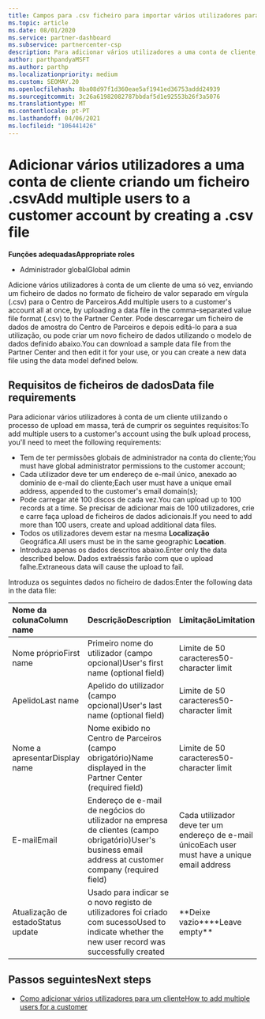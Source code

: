 ```yaml
---
title: Campos para .csv ficheiro para importar vários utilizadores para uma conta de cliente
ms.topic: article
ms.date: 08/01/2020
ms.service: partner-dashboard
ms.subservice: partnercenter-csp
description: Para adicionar vários utilizadores a uma conta de cliente, crie um ficheiro de valor separado em vírgula (.csv) com campos apropriados.
author: parthpandyaMSFT
ms.author: parthp
ms.localizationpriority: medium
ms.custom: SEOMAY.20
ms.openlocfilehash: 8ba08d97f1d360eae5af1941ed36753addd24939
ms.sourcegitcommit: 3c26a61982082787bbdaf5d1e92553b26f3a5076
ms.translationtype: MT
ms.contentlocale: pt-PT
ms.lasthandoff: 04/06/2021
ms.locfileid: "106441426"
---
```

# <a name="add-multiple-users-to-a-customer-account-by-creating-a-csv-file"></a><span data-ttu-id="445a1-103">Adicionar vários utilizadores a uma conta de cliente criando um ficheiro .csv</span><span class="sxs-lookup"><span data-stu-id="445a1-103">Add multiple users to a customer account by creating a .csv file</span></span>

<span data-ttu-id="445a1-104">**Funções adequadas**</span><span class="sxs-lookup"><span data-stu-id="445a1-104">**Appropriate roles**</span></span>

- <span data-ttu-id="445a1-105">Administrador global</span><span class="sxs-lookup"><span data-stu-id="445a1-105">Global admin</span></span>

<span data-ttu-id="445a1-106">Adicione vários utilizadores à conta de um cliente de uma só vez, enviando um ficheiro de dados no formato de ficheiro de valor separado em vírgula (.csv) para o Centro de Parceiros.</span><span class="sxs-lookup"><span data-stu-id="445a1-106">Add multiple users to a customer's account all at once, by uploading a data file in the comma-separated value file format (.csv) to the Partner Center.</span></span> <span data-ttu-id="445a1-107">Pode descarregar um ficheiro de dados de amostra do Centro de Parceiros e depois editá-lo para a sua utilização, ou pode criar um novo ficheiro de dados utilizando o modelo de dados definido abaixo.</span><span class="sxs-lookup"><span data-stu-id="445a1-107">You can download a sample data file from the Partner Center and then edit it for your use, or you can create a new data file using the data model defined below.</span></span>

## <a name="data-file-requirements"></a><a href="" id="creatingtheimportcsvfile"></a><span data-ttu-id="445a1-108">Requisitos de ficheiros de dados</span><span class="sxs-lookup"><span data-stu-id="445a1-108">Data file requirements</span></span>

<span data-ttu-id="445a1-109">Para adicionar vários utilizadores à conta de um cliente utilizando o processo de upload em massa, terá de cumprir os seguintes requisitos:</span><span class="sxs-lookup"><span data-stu-id="445a1-109">To add multiple users to a customer's account using the bulk upload process, you'll need to meet the following requirements:</span></span>

- <span data-ttu-id="445a1-110">Tem de ter permissões globais de administrador na conta do cliente;</span><span class="sxs-lookup"><span data-stu-id="445a1-110">You must have global administrator permissions to the customer account;</span></span>
- <span data-ttu-id="445a1-111">Cada utilizador deve ter um endereço de e-mail único, anexado ao domínio de e-mail do cliente;</span><span class="sxs-lookup"><span data-stu-id="445a1-111">Each user must have a unique email address, appended to the customer's email domain(s);</span></span>
- <span data-ttu-id="445a1-112">Pode carregar até 100 discos de cada vez.</span><span class="sxs-lookup"><span data-stu-id="445a1-112">You can upload up to 100 records at a time.</span></span> <span data-ttu-id="445a1-113">Se precisar de adicionar mais de 100 utilizadores, crie e carre faça upload de ficheiros de dados adicionais.</span><span class="sxs-lookup"><span data-stu-id="445a1-113">If you need to add more than 100 users, create and upload additional data files.</span></span>
- <span data-ttu-id="445a1-114">Todos os utilizadores devem estar na mesma **Localização** Geográfica.</span><span class="sxs-lookup"><span data-stu-id="445a1-114">All users must be in the same geographic **Location**.</span></span>
- <span data-ttu-id="445a1-115">Introduza apenas os dados descritos abaixo.</span><span class="sxs-lookup"><span data-stu-id="445a1-115">Enter only the data described below.</span></span> <span data-ttu-id="445a1-116">Dados extraéssis farão com que o upload falhe.</span><span class="sxs-lookup"><span data-stu-id="445a1-116">Extraneous data will cause the upload to fail.</span></span>

<span data-ttu-id="445a1-117">Introduza os seguintes dados no ficheiro de dados:</span><span class="sxs-lookup"><span data-stu-id="445a1-117">Enter the following data in the data file:</span></span>

| <span data-ttu-id="445a1-118">**Nome da coluna**</span><span class="sxs-lookup"><span data-stu-id="445a1-118">**Column name**</span></span> | <span data-ttu-id="445a1-119">**Descrição**</span><span class="sxs-lookup"><span data-stu-id="445a1-119">**Description**</span></span>  | <span data-ttu-id="445a1-120">**Limitação**</span><span class="sxs-lookup"><span data-stu-id="445a1-120">**Limitation**</span></span>  |
|:-------- |:------  |:----- |
| <span data-ttu-id="445a1-121">Nome próprio</span><span class="sxs-lookup"><span data-stu-id="445a1-121">First name</span></span>  | <span data-ttu-id="445a1-122">Primeiro nome do utilizador (campo opcional)</span><span class="sxs-lookup"><span data-stu-id="445a1-122">User's first name (optional field)</span></span>  | <span data-ttu-id="445a1-123">Limite de 50 caracteres</span><span class="sxs-lookup"><span data-stu-id="445a1-123">50-character limit</span></span>  |
| <span data-ttu-id="445a1-124">Apelido</span><span class="sxs-lookup"><span data-stu-id="445a1-124">Last name</span></span>  | <span data-ttu-id="445a1-125">Apelido do utilizador (campo opcional)</span><span class="sxs-lookup"><span data-stu-id="445a1-125">User's last name (optional field)</span></span>  | <span data-ttu-id="445a1-126">Limite de 50 caracteres</span><span class="sxs-lookup"><span data-stu-id="445a1-126">50-character limit</span></span>  |
| <span data-ttu-id="445a1-127">Nome a apresentar</span><span class="sxs-lookup"><span data-stu-id="445a1-127">Display name</span></span>    | <span data-ttu-id="445a1-128">Nome exibido no Centro de Parceiros (campo obrigatório)</span><span class="sxs-lookup"><span data-stu-id="445a1-128">Name displayed in the Partner Center (required field)</span></span>                            | <span data-ttu-id="445a1-129">Limite de 50 caracteres</span><span class="sxs-lookup"><span data-stu-id="445a1-129">50-character limit</span></span>                         |
| <span data-ttu-id="445a1-130">E-mail</span><span class="sxs-lookup"><span data-stu-id="445a1-130">Email</span></span>   | <span data-ttu-id="445a1-131">Endereço de e-mail de negócios do utilizador na empresa de clientes (campo obrigatório)</span><span class="sxs-lookup"><span data-stu-id="445a1-131">User's business email address at customer company (required field)</span></span>           | <span data-ttu-id="445a1-132">Cada utilizador deve ter um endereço de e-mail único</span><span class="sxs-lookup"><span data-stu-id="445a1-132">Each user must have a unique email address</span></span> |
| <span data-ttu-id="445a1-133">Atualização de estado</span><span class="sxs-lookup"><span data-stu-id="445a1-133">Status update</span></span>   | <span data-ttu-id="445a1-134">Usado para indicar se o novo registo de utilizadores foi criado com sucesso</span><span class="sxs-lookup"><span data-stu-id="445a1-134">Used to indicate whether the new user record was successfully created</span></span> | <span data-ttu-id="445a1-135">\*\*Deixe vazio\*\*</span><span class="sxs-lookup"><span data-stu-id="445a1-135">\*\*Leave empty\*\*</span></span>                        |

## <a name="next-steps"></a><span data-ttu-id="445a1-136">Passos seguintes</span><span class="sxs-lookup"><span data-stu-id="445a1-136">Next steps</span></span>

- [<span data-ttu-id="445a1-137">Como adicionar vários utilizadores para um cliente</span><span class="sxs-lookup"><span data-stu-id="445a1-137">How to add multiple users for a customer</span></span>](adding-multiple-users-to-a-customer-account.md)